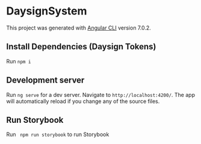 # DaysignSystem

This project was generated with [Angular CLI](https://github.com/angular/angular-cli) version 7.0.2.

## Install Dependencies (Daysign Tokens)

Run `npm i`

## Development server

Run `ng serve` for a dev server. Navigate to `http://localhost:4200/`. The app will automatically reload if you change any of the source files.

## Run Storybook

Run ` npm run storybook` to run Storybook
